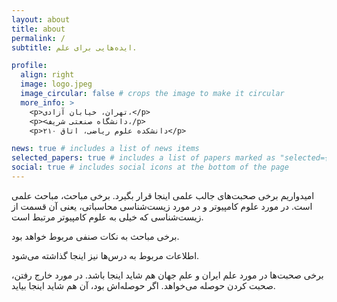 ```yaml
---
layout: about
title: about
permalink: /
subtitle: ایده‌هایی برای علم.

profile:
  align: right
  image: logo.jpeg
  image_circular: false # crops the image to make it circular
  more_info: >
    <p>تهران، خیابان آزادی،</p>
    <p><دانشگاه صنعتی شریف،/p>
    <p>دانشکده علوم ریاضی، اتاق ۲۱۰</p>

news: true # includes a list of news items
selected_papers: true # includes a list of papers marked as "selected={true}"
social: true # includes social icons at the bottom of the page
---
```


امیدواریم برخی صحبت‌های جالب علمی اینجا قرار بگیرد. برخی مباحث، مباحث علمی است. در مورد علوم کامپیوتر و در مورد زیست‌شناسی محاسباتی، یعنی آن قسمت از زیست‌شناسی که خیلی به علوم کامپیوتر مرتبط است.

برخی مباحث به نکات صنفی مربوط خواهد بود.

اطلاعات مربوط به درس‌ها نیز اینجا گذاشته می‌شود.

برخی صحبت‌ها در مورد علم ایران و علم جهان هم شاید اینجا باشد. در مورد خارج رفتن، صحبت کردن حوصله می‌خواهد. اگر حوصله‌اش بود، آن هم شاید اینجا بیاید.
